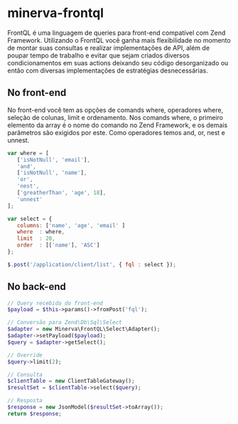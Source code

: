 # minerva-frontql
FrontQL é uma linguagem de queries para front-end compatível com Zend Framework. Utilizando o FrontQL você ganha mais flexibilidade no momento de montar suas consultas e realizar implementações de API, além de poupar tempo de trabalho e evitar que sejam criados diversos condicionamentos em suas actions deixando seu código desorganizado ou então com diversas implementações de estratégias desnecessárias.

## No front-end

No front-end você tem as opções de comands where, operadores where, seleção de colunas, limit e ordenamento. Nos comands where, o primeiro elemento da array é o nome do comando no Zend Framework, e os demais parâmetros são exigidos por este. Como operadores temos and, or, nest e unnest.

```js
var where = [
   ['isNotNull', 'email'],
   'and',
   ['isNotNull', 'name'],
   'or',
   'nest',
   ['greatherThan', 'age', 18],
   'unnest'
];

var select = {
   columns: ['name', 'age', 'email' ]
   where  : where,
   limit  : 20,
   order  : [['name'], 'ASC']
};

$.post('/application/client/list', { fql : select });
```

## No back-end
```php
// Query recebida do front-end
$payload = $this->params()->fromPost('fql');

// Conversão para Zend\Db\Sql\Select
$adapter = new Minerva\FrontQL\Select\Adapter();
$adapter->setPayload($payload);
$query = $adapter->getSelect();

// Override
$query->limit(2);

// Consulta
$clientTable = new ClientTableGateway();
$resultSet = $clientTable->select($query);

// Resposta
$response = new JsonModel($resultSet->toArray());
return $response;
```
